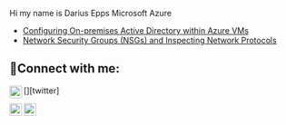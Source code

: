 Hi my name is Darius Epps
Microsoft Azure
- [Configuring On-premises Active Directory within Azure VMs](https://github.com/joshmadakorcc/configure-ad)
- [Network Security Groups (NSGs) and Inspecting Network Protocols](https://github.com/joshmadakorcc/azure-network-protocols)
 <h2>🤳Connect with me:</h2>
[<img align="left" alt="Josh | Twitter" width="22px" src="https://cdn.jsdelivr.net/npm/simple-icons@v3/icons/twitter.svg" />][twitter]

[<img align="left" alt="Josh | LinkedIn" width="22px" src="https://cdn.jsdelivr.net/npm/simple-icons@v3/icons/linkedin.svg" />][linkedin]

[<img align="left" alt="Josh | Instagram" width="22px" src="https://cdn.jsdelivr.net/npm/simple-icons@v3/icons/instagram.svg" />][instagram]

[twitter]: https://twitter.com/Josh
[instagram]: https://www.instagram.com/Josh
[linkedin]: https://linkedin.com/in/Josh

